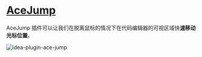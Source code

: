 # [AceJump](https://plugins.jetbrains.com/plugin/7086-acejump)

AceJump 插件可以让我们在脱离鼠标的情况下在代码编辑器的可视区域快**速移动光标位置**。

![idea-plugin-ace-jump](https://picgo-daily.oss-cn-guangzhou.aliyuncs.com/picgo-daily/2023/a604e17d1e3a168cdaa91f6a1f8eb910.png)